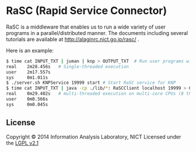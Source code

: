 RaSC (Rapid Service Connector)
==============================

RaSC is a middleware that enables us to run a wide variety of user programs in a parallel/distributed manner. 
The documents including several tutorials are available at http://alaginrc.nict.go.jp/rasc/ .

Here is an example:
```bash
$ time cat INPUT_TXT | juman | knp > OUTPUT_TXT  # Run user programs without RaSC
real    2m28.456s   # Single-threaded execution
user    2m17.557s
sys     0m1.011s
$ ./server.sh KNPService 19999 start # Start RaSC service for KNP
$ time cat INPUT_TXT | java -cp ./lib/*: RaSCClient localhost 19999 > OUTPUT_TXT
real    0m29.402s   # multi-threaded execution on multi-core CPUs (8 threads on Intel Xeon X5675*2）
user    0m0.566s
sys     0m0.045s
```

License
-------

Copyright &copy; 2014 Information Analysis Laboratory, NICT
Licensed under the [LGPL v2.1][LGPL]
 
[LGPL]: https://www.gnu.org/licenses/old-licenses/lgpl-2.1.en.html
